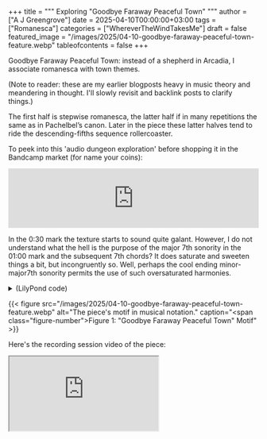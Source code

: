 +++
title = """
  Exploring "Goodbye Faraway Peaceful Town"
  """
author = ["A J Greengrove"]
date = 2025-04-10T00:00:00+03:00
tags = ["Romanesca"]
categories = ["WhereverTheWindTakesMe"]
draft = false
featured_image = "/images/2025/04-10-goodbye-faraway-peaceful-town-feature.webp"
tableofcontents = false
+++

Goodbye Faraway Peaceful Town:
instead of a shepherd in Arcadia,
I associate romanesca with town themes.

(Note to reader: these are my earlier blogposts heavy in music theory and meandering in thought. I'll slowly revisit and backlink posts to clarify things.)

The first half is stepwise romanesca,
the latter half if in many repetitions the same as in Pachelbel’s canon.
Later in the piece these latter halves tend
to ride the descending-fifths sequence rollercoaster.

To peek into this 'audio dungeon exploration'
before shopping it in the Bandcamp market (for name your coins):
<div class="org-bandcamp-track"> <iframe style="border: 0; width: 100%; height: 120px;" src="https://bandcamp.com/EmbeddedPlayer/album= 3014684465/size=large/bgcol=ffffff/linkcol=2ebd35/tracklist=false/artwork=small/track=835945168/transparent=true/" seamless><a href="https://ajgreengrove.bandcamp.com/album/ wherever-the-wind-takes-me"> "Wherever The Wind Takes Me" by A J Greengrove</a></iframe>

In the 0:30 mark
the texture starts to sound quite galant.
However, I do not understand what the hell
is the purpose of the major 7th sonority
in the 01:00 mark and the subsequent 7th chords?
It does saturate and sweeten things a bit,
but incongruently so.
Well, perhaps the cool ending minor-major7th sonority
permits the use of such oversaturated harmonies.

<details>
<summary>(LilyPond code)</summary>
<div class="details">

```lilypond
#(ly:set-option 'resolution 200)
\version "2.24.4"
\language "english"
\pointAndClickOff
\header { tagline = "" }
melody = \relative ef' { e1 d c b a }
bass = \relative c { c1 b a g f }
\score {
  <<
    \time 4/4
    \new Staff { \clef "treble" \melody }
    \new Staff { \clef "bass" \bass }
    \new TabStaff \with {} <<
      \new TabVoice { \melody }
      \new TabVoice { \bass }
    >>
  >>
}
```
</div>
</details>

<a id="figure--fig:04-10-goodbye-faraway-peaceful-town-feature.webp"></a>

{{< figure src="/images/2025/04-10-goodbye-faraway-peaceful-town-feature.webp" alt="The piece's motif in musical notation." caption="<span class=\"figure-number\">Figure 1: </span>\"Goodbye Faraway Peaceful Town\" Motif" >}}

Here's the recording session video of the piece:
<div class="org-youtube"><iframe src="https://www.youtube.com/embed/g3rUl50uCdY" allowfullscreen title="YouTube Video"></iframe></div>
